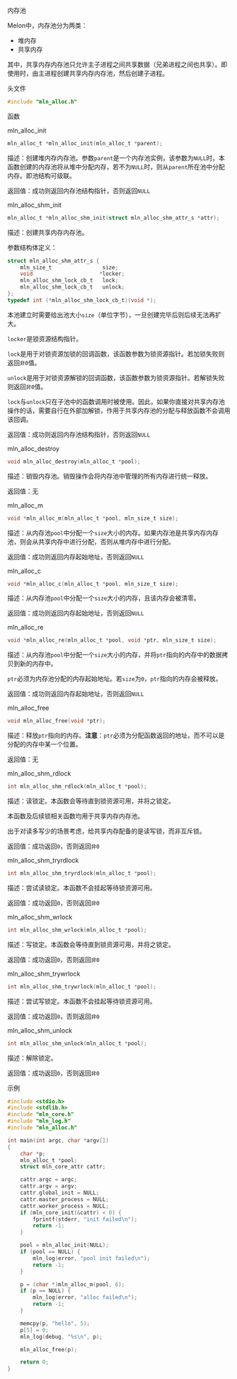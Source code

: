 内存池

Melon中，内存池分为两类：

- 堆内存
- 共享内存

其中，共享内存内存池只允许主子进程之间共享数据（兄弟进程之间也共享）。即使用时，由主进程创建共享内存内存池，然后创建子进程。



头文件

```c
#include "mln_alloc.h"
```



函数



mln_alloc_init

```c
mln_alloc_t *mln_alloc_init(mln_alloc_t *parent);
```

描述：创建堆内存内存池。参数`parent`是一个内存池实例，该参数为`NULL`时，本函数创建的内存池将从堆中分配内存，若不为`NULL`时，则从`parent`所在池中分配内存。即池结构可级联。

返回值：成功则返回内存池结构指针，否则返回`NULL`



mln_alloc_shm_init

```c
mln_alloc_t *mln_alloc_shm_init(struct mln_alloc_shm_attr_s *attr);
```

描述：创建共享内存内存池。

参数结构体定义：
```c
struct mln_alloc_shm_attr_s {
    mln_size_t                size;
    void                     *locker;
    mln_alloc_shm_lock_cb_t   lock;
    mln_alloc_shm_lock_cb_t   unlock;
};
typedef int (*mln_alloc_shm_lock_cb_t)(void *);
```

本池建立时需要给出池大小`size`（单位字节），一旦创建完毕后则后续无法再扩大。

`locker`是锁资源结构指针。

`lock`是用于对锁资源加锁的回调函数，该函数参数为锁资源指针。若加锁失败则返回`非0`值。

`unlock`是用于对锁资源解锁的回调函数，该函数参数为锁资源指针。若解锁失败则返回`非0`值。

`lock`与`unlock`只在子池中的函数调用时被使用。因此，如果你直接对共享内存池操作的话，需要自行在外部加解锁，作用于共享内存池的分配与释放函数不会调用该回调。

返回值：成功则返回内存池结构指针，否则返回`NULL`



mln_alloc_destroy

```c
void mln_alloc_destroy(mln_alloc_t *pool);
```

描述：销毁内存池。销毁操作会将内存池中管理的所有内存进行统一释放。

返回值：无



mln_alloc_m

```c
void *mln_alloc_m(mln_alloc_t *pool, mln_size_t size);
```

描述：从内存池`pool`中分配一个`size`大小的内存。如果内存池是共享内存内存池，则会从共享内存中进行分配，否则从堆内存中进行分配。

返回值：成功则返回内存起始地址，否则返回`NULL`



mln_alloc_c

```c
void *mln_alloc_c(mln_alloc_t *pool, mln_size_t size);
```

描述：从内存池`pool`中分配一个`size`大小的内存，且该内存会被清零。

返回值：成功则返回内存起始地址，否则返回`NULL`



mln_alloc_re

```c
void *mln_alloc_re(mln_alloc_t *pool, void *ptr, mln_size_t size);
```

描述：从内存池`pool`中分配一个`size`大小的内存，并将`ptr`指向的内存中的数据拷贝到新的内存中。

`ptr`必须为内存池分配的内存起始地址。若`size`为`0`，`ptr`指向的内存会被释放。

返回值：成功则返回内存起始地址，否则返回`NULL`



mln_alloc_free

```c
void mln_alloc_free(void *ptr);
```

描述：释放`ptr`指向的内存。**注意**：`ptr`必须为分配函数返回的地址，而不可以是分配的内存中某一个位置。

返回值：无



mln_alloc_shm_rdlock

```c
int mln_alloc_shm_rdlock(mln_alloc_t *pool);
```

描述：读锁定。本函数会等待直到锁资源可用，并将之锁定。

本函数及后续锁相关函数均用于共享内存内存池。

出于对读多写少的场景考虑，给共享内存配备的是读写锁，而非互斥锁。

返回值：成功返回`0`，否则返回`非0`



mln_alloc_shm_tryrdlock

```c
int mln_alloc_shm_tryrdlock(mln_alloc_t *pool);
```

描述：尝试读锁定。本函数不会挂起等待锁资源可用。

返回值：成功返回`0`，否则返回`非0`



mln_alloc_shm_wrlock

```c
int mln_alloc_shm_wrlock(mln_alloc_t *pool);
```

描述：写锁定。本函数会等待直到锁资源可用，并将之锁定。

返回值：成功返回`0`，否则返回`非0`



mln_alloc_shm_trywrlock

```c
int mln_alloc_shm_trywrlock(mln_alloc_t *pool);
```

描述：尝试写锁定。本函数不会挂起等待锁资源可用。

返回值：成功返回`0`，否则返回`非0`



mln_alloc_shm_unlock

```c
int mln_alloc_shm_unlock(mln_alloc_t *pool);
```

描述：解除锁定。

返回值：成功返回`0`，否则返回`非0`



示例

```c
#include <stdio.h>
#include <stdlib.h>
#include "mln_core.h"
#include "mln_log.h"
#include "mln_alloc.h"

int main(int argc, char *argv[])
{
    char *p;
    mln_alloc_t *pool;
    struct mln_core_attr cattr;

    cattr.argc = argc;
    cattr.argv = argv;
    cattr.global_init = NULL;
    cattr.master_process = NULL;
    cattr.worker_process = NULL;
    if (mln_core_init(&cattr) < 0) {
        fprintf(stderr, "init failed\n");
        return -1;
    }

    pool = mln_alloc_init(NULL);
    if (pool == NULL) {
        mln_log(error, "pool init failed\n");
        return -1;
    }

    p = (char *)mln_alloc_m(pool, 6);
    if (p == NULL) {
        mln_log(error, "alloc failed\n");
        return -1;
    }

    memcpy(p, "hello", 5);
    p[5] = 0;
    mln_log(debug, "%s\n", p);

    mln_alloc_free(p);

    return 0;
}
```

